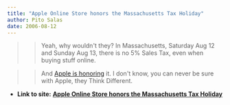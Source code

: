 ```yaml
---
title: "Apple Online Store honors the Massachusetts Tax Holiday"
author: Pito Salas
date: 2006-08-12
---
```



>>

>> Yeah, why wouldn't they? In Massachusetts, Saturday Aug 12 and Sunday Aug
13, there is no 5% Sales Tax, even when buying stuff online.

>>

>> And [Apple is
honoring](<http://www.apple.com/retail/taxfree/massachusetts.html>) it. I
don't know, you can never be sure with Apple, they Think Different.


* **Link to site:** **[Apple Online Store honors the Massachusetts Tax Holiday](None)**
